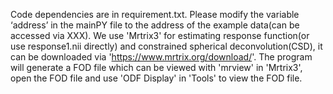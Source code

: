 Code dependencies are in requirement.txt. 
Please modify the variable ‘address’ in the mainPY file to the address of the example data(can be accessed via XXX).
We use 'Mrtrix3' for estimating response function(or use response1.nii directly) and constrained spherical deconvolution(CSD), it can be downloaded via 'https://www.mrtrix.org/download/'.
The program will generate a FOD file which can be viewed with 'mrview' in 'Mrtrix3', open the FOD file and use 'ODF Display' in 'Tools' to view the FOD file.

